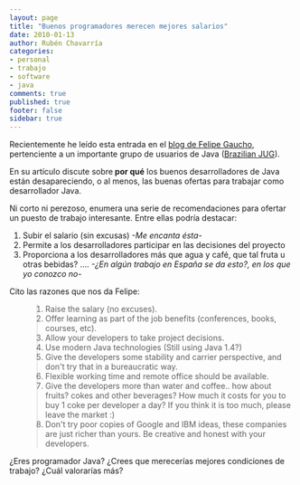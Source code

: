 ```yaml
---
layout: page
title: "Buenos programadores merecen mejores salarios"
date: 2010-01-13
author: Rubén Chavarría
categories: 
- personal
- trabajo
- software
- java
comments: true
published: true
footer: false
sidebar: true
---
```


Recientemente he leído esta entrada en el <a title="Good Java developers deserve better salaries" href="http://weblogs.java.net/blog/felipegaucho/archive/2010/01/05/good-java-developers-deserve-better-salaries">blog de Felipe Gaucho</a>, pertenciente a un importante grupo de usuarios de Java (<a href="http://java.net/project/brazilian-java-users-group">Brazilian JUG</a>).

En su artículo discute sobre<strong> por qué</strong> los buenos desarrolladores de Java están desapareciendo, o al menos, las buenas ofertas para trabajar como desarrollador Java.

Ni corto ni perezoso, enumera una serie de recomendaciones para ofertar un puesto de trabajo interesante. Entre ellas podría destacar:
<ol>
	<li>Subir el salario (sin excusas) <em>-Me encanta ésta-</em></li>
	<li>Permite a los desarrolladores participar en las decisiones del proyecto</li>
	<li>Proporciona a los desarrolladores más que agua y café, que tal fruta u otras bebidas? .... <em>-¿En algún trabajo en España se da esto?, en los que yo conozco no-</em></li>
</ol>

<!-- more -->

Cito las razones que nos da Felipe:
<ol>
<blockquote>
	<li>Raise the salary (no excuses).</li>
	<li>Offer learning as part of the job benefits (conferences,   books, courses, etc).</li>
	<li>Allow your developers to take project decisions.</li>
	<li>Use modern Java technologies (Still using Java 1.4?)</li>
	<li>Give the developers some stability and carrier perspective,   and don't try that in a bureaucratic way.</li>
	<li>Flexible working time and remote office should be available.</li>
	<li>Give the developers more than water and coffee.. how about fruits? cokes and other beverages? How much it costs for you to buy 1 coke per developer a day? If you think it is too much, please leave the market :)</li>
	<li>Don't try poor copies of Google and IBM ideas, these companies are just richer than yours. Be creative and honest with your developers.</li>
</blockquote>
</ol>
¿Eres programador Java? ¿Crees que merecerías mejores condiciones de trabajo? ¿Cuál valorarías más?